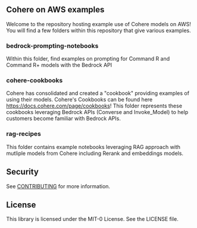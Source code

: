 ## Cohere on AWS examples

Welcome to the repository hosting example use of Cohere models on AWS! You will find a few folders within this repository that give various examples.

### bedrock-prompting-notebooks
Within this folder, find examples on prompting for Command R and Command R+ models with the Bedrock API


### cohere-cookbooks
Cohere has consolidated and created a "cookbook" providing examples of using their models. Cohere's Cookbooks can be found here https://docs.cohere.com/page/cookbooks! This folder represents these cookbooks leveraging Bedrock APIs (Converse and Invoke_Model) to help customers become familiar with Bedrock APIs.

### rag-recipes
This folder contains example notebooks leveraging RAG approach with mutliple models from Cohere including Rerank and embeddings models.

## Security

See [CONTRIBUTING](CONTRIBUTING.md#security-issue-notifications) for more information.

## License

This library is licensed under the MIT-0 License. See the LICENSE file.


